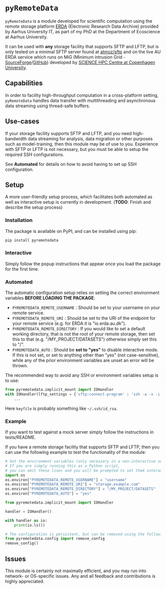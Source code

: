 # `pyRemoteData`
`pyRemoteData` is a module developed for scientific computation using the remote storage platform [ERDA](https://erda.au.dk/) (Electronic Research Data Archive) provided by Aarhus University IT, as part of my PhD at the Department of Ecoscience at Aarhus University.

It can be used with **any** storage facility that supports SFTP and LFTP, but is only tested on a minimal SFTP server found at [atmoz/sftp](https://hub.docker.com/r/atmoz/sftp) and on the live AU ERDA service which runs on MiG (Minimum intrusion Grid - [SourceForge](https://sourceforge.net/projects/migrid/)/[GitHub](https://github.com/ucphhpc/migrid-sync)) developed by [SCIENCE HPC Centre at Copenhagen University](https://science.ku.dk/english/research/research-e-infrastructure/science-hpc-centre/).

## Capabilities
In order to facility high-throughput computation in a cross-platform setting, `pyRemoteData` handles data transfer with multithreading and asynchronous data streaming using thread-safe buffers.

## Use-cases
If your storage facility supports SFTP and LFTP, and you need high-bandwidth data streaming for analysis, data migration or other purposes such as model-training, then this module may be of use to you.
Experience with SFTP or LFTP is not necessary, but you must be able to setup the required SSH configurations.

See **Automated** for details on how to avoid having to set up SSH configuration.

## Setup
A more user-friendly setup process, which facilitates both automated as well as interactive setup is currently in development. (**TODO**: Finish and describe the setup process)

### Installation
The package is available on PyPI, and can be installed using pip:
```bash
pip install pyremotedata
```

### Interactive
Simply follow the popup instructions that appear once you load the package for the first time.

### Automated
The automatic configuration setup relies on setting the correct environment variables **BEFORE LOADING THE PACKAGE**:

* `PYREMOTEDATA_REMOTE_USERNAME` : Should be set to your username on your remote service.
* `PYREMOTEDATA_REMOTE_URI` : Should be set to the URI of the endpoint for your remote service (e.g. for ERDA it is "io.erda.au.dk").
* `PYREMOTEDATA_REMOTE_DIRECTORY` : If you would like to set a default working directory, that is not the root of your remote storage, then set this to that (e.g. "/MY_PROJECT/DATASETS") otherwise simply set this to "/".
* `PYREMOTEDATA_AUTO` : Should be **set to "yes"** to disable interactive mode. If this is not set, or set to anything other than "yes" (not case-sensitive), while any of the prior environment variables are unset an error will be thrown.

The recommended way to avoid any SSH or environment variables setup is to use:
```py
from pyremotedata.implicit_mount import IOHandler
with IOHandler(lftp_settings = {'sftp:connect-program' : 'ssh -a -x -i <keyfile>'}, user = <USER>, remote = <REMOTE>) as io:
    ...
```
Here `keyfile` is probably something like `~/.ssh/id_rsa`. 

### Example
If you want to test against a mock server simply follow the instructions in tests/README.

If you have a remote storage facility that supports SFTP and LFTP, then you can use the following example to test the functionality of the module:
```python
# Set the environment variables (only necessary in a non-interactive setting)
# If you are simply running this as a Python script, 
# you can omit these lines and you will be prompted to set them interactively
import os
os.environ["PYREMOTEDATA_REMOTE_USERNAME"] = "username"
os.environ["PYREMOTEDATA_REMOTE_URI"] = "storage.example.com"
os.environ["PYREMOTEDATA_REMOTE_DIRECTORY"] = "/MY_PROJECT/DATASETS"
os.environ["PYREMOTEDATA_AUTO"] = "yes"

from pyremotedata.implicit_mount import IOHandler

handler = IOHandler()

with handler as io:
    print(io.ls())

# The configuration is persistent, but can be removed using the following:
from pyremotedata.config import remove_config
remove_config()
```

## Issues
This module is certainly not maximally efficient, and you may run into network- or OS-specific issues. Any and all feedback and contributions is highly appreciated.